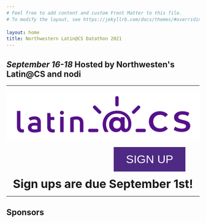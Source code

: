 ```yaml
---
# Feel free to add content and custom Front Matter to this file.
# To modify the layout, see https://jekyllrb.com/docs/themes/#overriding-theme-defaults

layout: home
title: Northwestern Latin@CS Datathon 2021
---
```


## *September 16-18* Hosted by Northwesten's Latin@CS and nodi

---



![Latin@CS](latin_CS_roxo.png)


<a href="https://docs.google.com/forms/d/e/1FAIpQLSduPYNRPZ6Gs9dhM4F4TZaQ4-OY6R2vsqrK03ge0Okks1O13w/viewform?usp=sf_link"><button name="button" class="sign-up-button" style="
    background-color: 	#4E2A84;
    border: none;
    color: white;
    padding: 15px 32px;
    text-align: center;
    text-decoration: none;
    display: inline-block;
    font-size: 16px;
    margin-left: 280px;
    font-size: 30px;">SIGN UP</button></a>

<center style="font-weight: bold;
               font-size: 30px;"> Sign ups are due September 1st! </center>

---

## Sponsors 
